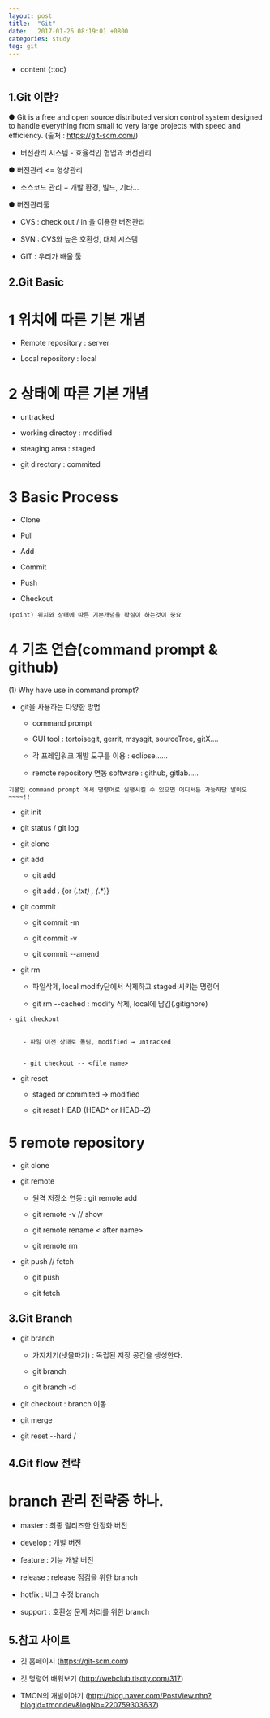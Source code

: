 ```yaml
---
layout: post
title:  "Git"
date:   2017-01-26 08:19:01 +0800
categories: study
tag: git
---
```


* content
{:toc}


1.Git 이란?
------------------------

 ● Git is a free and open source distributed version control system designed to handle everything from small to very large projects with speed and efficiency. (출처 : https://git-scm.com/)

   - 버전관리 시스템 - 효율적인 협업과 버전관리


 ● 버전관리 <= 형상관리

   - 소스코드 관리 + 개발 환경, 빌드, 기타...


 ● 버전관리툴

   - CVS : check out / in 을 이용한 버전관리

   - SVN : CVS와 높은 호환성, 대체 시스템

   - GIT : 우리가 배울 툴

2.Git Basic
------------------------

 # 1 위치에 따른 기본 개념

   - Remote repository : server

   - Local repository : local
	

 # 2 상태에 따른 기본 개념

   - untracked

   - working directoy : modified

   - steaging area : staged

   - git directory : commited
	
 # 3 Basic Process

   - Clone

   - Pull

   - Add

   - Commit

   - Push

   - Checkout

	(point) 위치와 상태에 따른 기본개념을 확실이 하는것이 중요
	
 # 4 기초 연습(command prompt & github)

  (1) Why have use in command prompt?
   
   - git을 사용하는 다양한 방법
   
   		- command prompt
   
   
   		- GUI tool : tortoisegit, gerrit, msysgit, sourceTree, gitX....


   		- 각 프레임워크 개발 도구를 이용 : eclipse......


   		- remote repository 연동 software : github, gitlab.....


    기본인 command prompt 에서 명령어로 실행시킬 수 있으면 어디서든 가능하단 말이오~~~~!!

   - git init

   - git status / git log

   - git clone

   - git add

   		- git add <file name>


   		- git add . {or (*.txt) , (*.*)} 

   - git commit

   		- git commit -m <commit message>


   		- git commit -v


   		- git commit --amend

   - git rm

   		- 파일삭제, local modify단에서 삭제하고 staged 시키는 명령어


   		- git rm --cached <file name> : modify 삭제, local에 남김(.gitignore) 


   	- git checkout


   		- 파일 이전 상태로 돌림, modified → untracked


   		- git checkout -- <file name> 


   - git reset

   		- staged or commited → modified

   		- git reset HEAD <file name> (HEAD^ or HEAD~2)


 # 5 remote repository
 
   - git clone <url>

   - git remote

   		- 원격 저장소 연동 : git remote add <remote repository name> <url>


   		- git remote -v // show <remote repository name>


   		- git remote rename <before name> < after name>


   		- git remote rm <remote repository name>

   - git push // fetch

   		- git push <remote repository name> <branch name>


   		- git fetch <branch name>

3.Git Branch
------------------------

   - git branch

   		- 가지치기(냇물파기) : 독립된 저장 공간을 생성한다. 


   		- git branch <branch name>


   		- git branch -d <branch name>

   - git checkout <branch name> : branch 이동

   - git merge <branch name>

   - git reset --hard <remote name>/<branch name>

4.Git flow 전략
------------------------

 # branch 관리 전략중 하나.

   - master : 최종 릴리즈한 안정화 버전

   - develop : 개발 버전

   - feature : 기능 개발 버전

   - release : release 점검을 위한 branch

   - hotfix : 버그 수정 branch

   - support : 호환성 문제 처리를 위한 branch

5.참고 사이트
------------------------

   - 깃 홈페이지 (https://git-scm.com)

   - 깃 명령어 배워보기 (http://webclub.tisoty.com/317)

   - TMON의 개발이야기 (http://blog.naver.com/PostView.nhn?blogId=tmondev&logNo=220759303637)